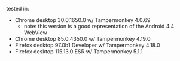 tested in:

* Chrome desktop 30.0.1650.0 w/ Tampermonkey 4.0.69
  - note: this version is a good representation of the Android 4.4 WebView
* Chrome desktop 85.0.4350.0 w/ Tampermonkey 4.19.0
* Firefox desktop 97.0b1 Developer w/ Tampermonkey 4.18.0
* Firefox desktop 115.13.0 ESR w/ Tampermonkey 5.1.1
